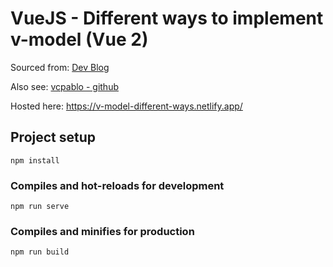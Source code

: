# VueJS - Different ways to implement v-model (Vue 2)

Sourced from: [Dev Blog](https://dev.to/vcpablo/vuejs-2-different-ways-to-implement-v-model-1mjf)

Also see: [vcpablo - github](https://github.com/vcpablo/vuejs-v-model)

Hosted here: https://v-model-different-ways.netlify.app/




## Project setup
```
npm install
```

### Compiles and hot-reloads for development
```
npm run serve
```

### Compiles and minifies for production
```
npm run build
```
